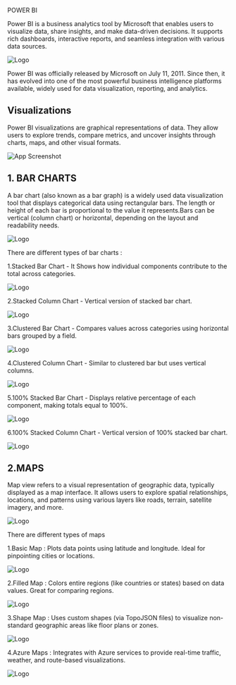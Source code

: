 POWER BI

Power BI is a business analytics tool by Microsoft that enables users to visualize data, share insights, and make data-driven decisions. It supports rich dashboards, interactive reports, and seamless integration with various data sources.

![Logo](https://cdn.prod.website-files.com/60ec34540d013784844d2ee2/661539fafe6bc01592f45e76_PowerBI%20(1).jpg)

Power BI was officially released by Microsoft on July 11, 2011. Since then, it has evolved into one of the most powerful business intelligence platforms available, widely used for data visualization, reporting, and analytics.

## Visualizations

Power BI visualizations are graphical representations of data. They allow users to explore trends, compare metrics, and uncover insights through charts, maps, and other visual formats.

![App Screenshot](https://cdn.analyticsvidhya.com/wp-content/uploads/2023/12/Screenshot-2023-12-07-at-4.43.44-PM.png)

## 1. BAR CHARTS

A bar chart (also known as a bar graph) is a widely used data visualization tool that displays categorical data using rectangular bars. The length or height of each bar is proportional to the value it represents.Bars can be vertical (column chart) or horizontal, depending on the layout and readability needs.

![Logo](https://www.jaspersoft.com/content/dam/jaspersoft/images/graphics/infographics/bar-chart-example.svg)

There are different types of bar charts :

1.Stacked Bar Chart - It Shows how individual components contribute to the total across categories.

![Logo](https://www.spguides.com/wp-content/uploads/2024/04/stacked-bar-chart-power-bi.jpg)

2.Stacked Column Chart - Vertical version of stacked bar chart.

![Logo](https://www.spguides.com/wp-content/uploads/2024/04/What-is-Stacked-Column-Chart-in-Power-BI.jpg)

3.Clustered Bar Chart - Compares values across categories using horizontal bars grouped by a field.

![Logo](https://pbivisuals.com/wp-content/uploads/2021/01/clustered-bar-chart.png)

4.Clustered Column Chart - Similar to clustered bar but uses vertical columns.

![Logo](https://media.geeksforgeeks.org/wp-content/uploads/20230705204849/clusterColumnChartZoom.png)

5.100% Stacked Bar Chart - Displays relative percentage of each component, making totals equal to 100%.

![Logo](https://pbivisuals.com/wp-content/uploads/2021/01/100-stacked-bar-chart-with-formatting.png)

6.100% Stacked Column Chart - Vertical version of 100% stacked bar chart.

![Logo](https://community.fabric.microsoft.com/t5/image/serverpage/image-id/868981i6B4B97F0C0C68BB6/image-size/medium?v=v2&px=400)

## 2.MAPS

Map view refers to a visual representation of geographic data, typically displayed as a map interface. It allows users to explore spatial relationships, locations, and patterns using various layers like roads, terrain, satellite imagery, and more.

![Logo](https://res.cloudinary.com/hevo/images/f_webp,q_auto:best/v1685932121/hevo-learn-1/Power-BI-Mapping-Bubble-Maps/Power-BI-Mapping-Bubble-Maps.png?_i=AA)

There are different types of maps

1.Basic Map : Plots data points using latitude and longitude. Ideal for pinpointing cities or locations.

![Logo](https://www.acuitytraining.co.uk/wp-content/uploads/2021/11/Untitled-122.png.webp)

2.Filled Map : Colors entire regions (like countries or states) based on data values. Great for comparing regions.

![Logo](https://learn.microsoft.com/en-us/power-bi/visuals/media/power-bi-visualization-filled-maps-choropleths/large-map.png)

3.Shape Map : Uses custom shapes (via TopoJSON files) to visualize non-standard geographic areas like floor plans or zones.

![Logo](https://learn.microsoft.com/en-us/power-bi/visuals/media/desktop-shape-map/power-bi-shape-map.png)

4.Azure Maps : Integrates with Azure services to provide real-time traffic, weather, and route-based visualizations.

![Logo](https://learn.microsoft.com/en-us/azure/azure-maps/media/power-bi-visual/bubble-layer-no-legend.png#lightbox)
